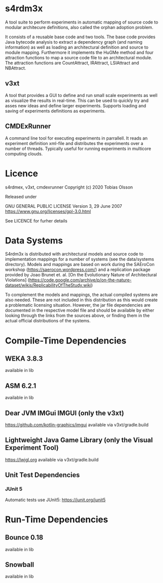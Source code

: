 # s4rdm3x
A tool suite to perform experiments in automatic mapping of source code to modular architecure definitions, also called the orphan adoption problem.

It consists of a reusable base code and two tools.
The base code provides Java bytecode analysis to extract a dependency graph (and naming information) as well as loading an architectural definition and source to module mapping. Furthermore it implements the HuGMe method and four attraction functions to map a source code file to an architectural module. The attraction functions are CountAttract, IRAttract, LSIAttract and NBAttract.

## v3xt
A tool that provides a GUI to define and run small scale experiments as well as visualize the results in real-time. This can be used to quickly try and asses new ideas and define larger experiments. Supports loading and saving of experiments definitions as experiments.

## CMDExRunner
A command line tool for executing experiments in parrallell. It reads an experiment definition xml-file and distributes the experiments over a number of threads. Typically useful for running experiments in multicore computing clouds.

# Licence
s4rdmex, v3xt, cmdexrunner
Copyright (c) 2020 Tobias Olsson

Released under

GNU GENERAL PUBLIC LICENSE Version 3, 29 June 2007
https://www.gnu.org/licenses/gpl-3.0.html

See LICENCE for furher details

# Data Systems
S4rdm3x is distributed with architectural models and source code to implementation mappings for a number of systems (see the data/systems directory). Models and mappings are based on work during the SAEroCon workshop (https://saerocon.wordpress.com/) and a replication package provided by Joao Brunet et. al. [On the Evolutionary Nature of Architectural Violations] (https://code.google.com/archive/p/on-the-nature-dataset/wikis/ReplicabilityOfTheStudy.wiki)

To complement the models and mappings, the actual compiled systems are also needed. These are not included in this distribution as this would create a problematic licensing situation. However, the jar file dependencies are documented in the respective model file and should be available by either looking through the links from the sources above, or finding them in the actual official distributions of the systems.

# Compile-Time Dependencies
## WEKA 3.8.3
available in lib

## ASM 6.2.1
available in lib

## Dear JVM IMGui IMGUI (only the v3xt)
https://github.com/kotlin-graphics/imgui
available via v3xt/gradle.build
## Lightweight Java Game Library (only the Visual Experiment Tool)
https://lwjgl.org
available via v3xt/gradle.build

## Unit Test Dependencies
### JUnit 5
Automatic tests use JUnit5: https://junit.org/junit5

# Run-Time Dependencies
## Bounce 0.18
available in lib
## Snowball
available in lib





